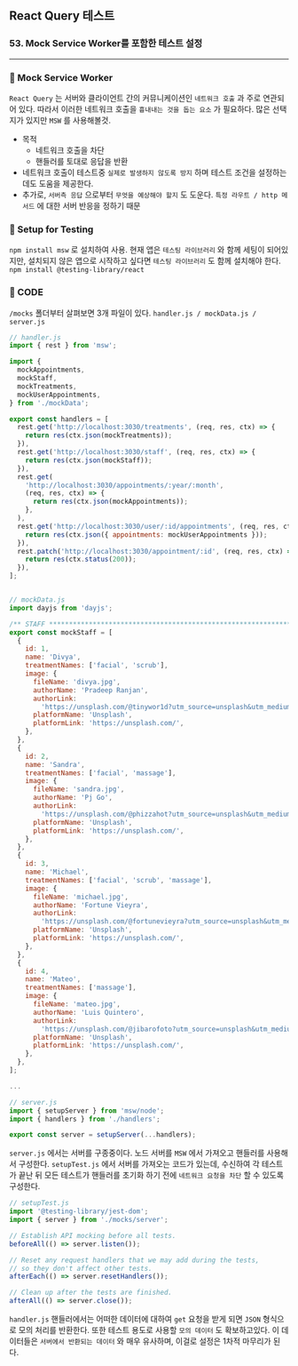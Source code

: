 ## React Query 테스트
### 53. Mock Service Worker를 포함한 테스트 설정
<hr>

### 📌 Mock Service Worker

`React Query` 는 서버와 클라이언트 간의 커뮤니케이션인 `네트워크 호출` 과 주로 연관되어 있다.
따라서 이러한 네트워크 호출을 `흉내내는 것을 돕는 요소` 가 필요하다.
많은 선택지가 있지만 `MSW` 를 사용해볼것.

- 목적
  - 네트워크 호출을 차단
  - 핸들러를 토대로 응답을 반환
- 네트워크 호출이 테스트중 `실제로 발생하지 않도록 방지` 하며 테스트 조건을 설정하는데도 도움을 제공한다.
- 추가로, `서버측 응답` 으로부터 `무엇을 예상해야 할지` 도 도운다. `특정 라우트 / http 메서드` 에 대한 서버 반응을 정하기 때문

### 📌 Setup for Testing

`npm install msw` 로 설치하여 사용. 현재 앱은 `테스팅 라이브러리` 와 함께 세팅이 되어있지만, 설치되지 않은 앱으로 시작하고 싶다면 `테스팅 라이브러리` 도 함께 설치해야 한다.
`npm install @testing-library/react`

### 📌 CODE

`/mocks` 폴더부터 살펴보면 3개 파일이 있다.
`handler.js / mockData.js / server.js`

```js
// handler.js
import { rest } from 'msw';

import {
  mockAppointments,
  mockStaff,
  mockTreatments,
  mockUserAppointments,
} from './mockData';

export const handlers = [
  rest.get('http://localhost:3030/treatments', (req, res, ctx) => {
    return res(ctx.json(mockTreatments));
  }),
  rest.get('http://localhost:3030/staff', (req, res, ctx) => {
    return res(ctx.json(mockStaff));
  }),
  rest.get(
    'http://localhost:3030/appointments/:year/:month',
    (req, res, ctx) => {
      return res(ctx.json(mockAppointments));
    },
  ),
  rest.get('http://localhost:3030/user/:id/appointments', (req, res, ctx) => {
    return res(ctx.json({ appointments: mockUserAppointments }));
  }),
  rest.patch('http://localhost:3030/appointment/:id', (req, res, ctx) => {
    return res(ctx.status(200));
  }),
];


// mockData.js
import dayjs from 'dayjs';

/** STAFF ************************************************************************* */
export const mockStaff = [
  {
    id: 1,
    name: 'Divya',
    treatmentNames: ['facial', 'scrub'],
    image: {
      fileName: 'divya.jpg',
      authorName: 'Pradeep Ranjan',
      authorLink:
        'https://unsplash.com/@tinywor1d?utm_source=unsplash&utm_medium=referral&utm_content=creditCopyText',
      platformName: 'Unsplash',
      platformLink: 'https://unsplash.com/',
    },
  },
  {
    id: 2,
    name: 'Sandra',
    treatmentNames: ['facial', 'massage'],
    image: {
      fileName: 'sandra.jpg',
      authorName: 'Pj Go',
      authorLink:
        'https://unsplash.com/@phizzahot?utm_source=unsplash&utm_medium=referral&utm_content=creditCopyText',
      platformName: 'Unsplash',
      platformLink: 'https://unsplash.com/',
    },
  },
  {
    id: 3,
    name: 'Michael',
    treatmentNames: ['facial', 'scrub', 'massage'],
    image: {
      fileName: 'michael.jpg',
      authorName: 'Fortune Vieyra',
      authorLink:
        'https://unsplash.com/@fortunevieyra?utm_source=unsplash&utm_medium=referral&utm_content=creditCopyText',
      platformName: 'Unsplash',
      platformLink: 'https://unsplash.com/',
    },
  },
  {
    id: 4,
    name: 'Mateo',
    treatmentNames: ['massage'],
    image: {
      fileName: 'mateo.jpg',
      authorName: 'Luis Quintero',
      authorLink:
        'https://unsplash.com/@jibarofoto?utm_source=unsplash&utm_medium=referral&utm_content=creditCopyText',
      platformName: 'Unsplash',
      platformLink: 'https://unsplash.com/',
    },
  },
];

...

// server.js
import { setupServer } from 'msw/node';
import { handlers } from './handlers';

export const server = setupServer(...handlers);

```

`server.js` 에서는 서버를 구종중이다. 노드 서버를 `MSW` 에서 가져오고 핸들러를 사용해서 구성한다. 
`setupTest.js` 에서 서버를 가져오는 코드가 있는데, 수신하여 각 테스트가 끝난 뒤 모든 테스트가 핸들러를 초기화 하기 전에 `네트워크 요청을 차단` 할 수 있도록 구성한다.

```js
// setupTest.js
import '@testing-library/jest-dom';
import { server } from './mocks/server';

// Establish API mocking before all tests.
beforeAll(() => server.listen());

// Reset any request handlers that we may add during the tests,
// so they don't affect other tests.
afterEach(() => server.resetHandlers());

// Clean up after the tests are finished.
afterAll(() => server.close());
```

`handler.js` 핸들러에서는 어떠한 데이터에 대하여 `get` 요청을 받게 되면 `JSON` 형식으로 모의 처리를 반환한다. 또한 테스트 용도로 사용할 `모의 데이터` 도 확보하고있다.
이 데이터들은 `서버에서 반환되는 데이터` 와 매우 유사하며, 이걸로 설정은 1차적 마무리가 된다.

